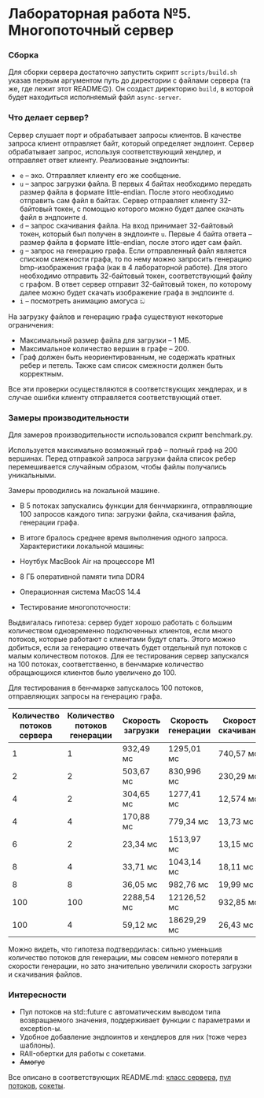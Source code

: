 # Лабораторная работа №5. Многопоточный сервер

### Сборка
Для сборки сервера достаточно запустить скрипт `scripts/build.sh` указав первым аргументом путь до директории с файлами сервера (та же, где лежит этот README🙃). Он создаст директорию `build`, в которой будет находиться исполняемый файл `async-server`.

### Что делает сервер?
Сервер слушает порт и обрабатывает запросы клиентов. В качестве запроса клиент отправляет байт, который определяет эндпоинт. Сервер обрабатывает запрос, используя соответствующий хендлер, и отправляет ответ клиенту.
Реализованые эндпоинты:
- `e` – эхо. Отправляет клиенту его же сообщение.
- `u` – запрос загрузки файла. В первых 4 байтах необходимо передать размер файла в формате little-endian. После этого необходимо отправить сам файл в байтах. Сервер отправляет клиенту 32-байтовый токен, с помощью которого можно будет далее скачать файл в эндпоинте `d`.
- `d` – запрос скачивания файла. На вход принимает 32-байтовый токен, который был получен в эндпоинте `u`. Первые 4 байта ответа – размер файла в формате little-endian, после этого идет сам файл.
- `g` – запрос на генерацию графа. Если отправленный файл является списком смежности графа, то по нему можно запросить генерацию bmp-изображения графа (как в 4 лабораторной работе). Для этого необходимо отправить 32-байтовый токен, соответствующий файлу с графом. В ответ сервер отправит 32-байтовый токен, по которому далее можно будет скачать изображение графа в эндпоинте `d`.
- `i` – посмотреть анимацию амогуса ඞ

На загрузку файлов и генерацию графа существуют некоторые ограничения:
- Максимальный размер файла для загрузки – 1 МБ.
- Максимальное количество вершин в графе – 200.
- Граф должен быть неориентированным, не содержать кратных ребер и петель. Также сам список смежности должен быть корректным.

Все эти проверки осуществляются в соответствующих хендлерах, и в случае ошибки клиенту отправляется соответствующий ответ.

### Замеры производительности
Для замеров производительности использовался скрипт benchmark.py.

Используется максимально возможный граф – полный граф на 200 вершинах.
Перед отправкой запроса загрузки файла список ребер перемешивается случайным образом, чтобы файлы получались уникальными.

Замеры проводились на локальной машине.
- В 5 потоках запускались функции для бенчмаркинга, отправляющие 100 запросов каждого типа: загрузки файла, скачивания файла, генерации графа.
- В итоге бралось среднее время выполнения одного запроса.
Характеристики локальной машины:

- Ноутбук MacBook Air на процессоре M1
- 8 ГБ оперативной памяти типа DDR4
- Операционная система MacOS 14.4
- Тестирование многопоточности:

Выдвигалась гипотеза: сервер будет хорошо работать с большим количеством одновременно подключенных клиентов, если много потоков, которые работают с клиентами будут спать. Этого можно добиться, если за генерацию отвечать будет отдельный пул потоков с малым количеством потоков. 
Для ее тестирования сервер запускался на 100 потоках, соответственно, в бенчмарке количество обращающихся клиентов было увеличено до 100.

Для тестирования в бенчмарке запускалось 100 потоков, отправляющих запросы на генерацию графа.

| Количество потоков сервера | Количество потоков генерации | Скорость загрузки | Скорость генерации | Скорость скачивания |
|----------------------------|------------------------------|-------------------|--------------------|---------------------|
| 1                          | 1                            | 932,49 мс         | 1295,01 мс         | 740,57 мс           |
| 2                          | 2                            | 503,67 мс         | 830,996 мс         | 230,29 мс           |
| 4                          | 2                            | 304,65 мс         | 1277,41 мс         | 12,574 мс           |
| 4                          | 4                            | 170,88 мс         | 779,34 мс          | 13,73 мс            |
| 6                          | 2                            | 23,34 мс          | 1513,97 мс         | 13,15 мс            |
| 8                          | 4                            | 33,71 мс          | 1043,14 мс         | 18,11 мс            |
| 8                          | 8                            | 36,05 мс          | 982,76 мс          | 19,99 мс            |
| 100                        | 100                          | 2288,54 мс        | 12126,52 мс        | 932,85 мс           |
| 100                        | 4                            | 59,12 мс          | 18629,29 мс        | 26,43 мс            |

Можно видеть, что гипотеза подтвердилась: сильно уменьшив количество потоков для генерации, мы совсем немного потеряли в скорости генерации, но зато значительно увеличили скорость загрузки и скачивания файлов.

### Интересности
- Пул потоков на std::future с автоматическим выводом типа возвращаемого значения, поддерживает функции с параметрами и exception-ы.
- Удобное добавление эндпоинтов и хендлеров для них (тоже через шаблоны).
- RAII-обертки для работы с сокетами.
- ~~Амогус~~

Все описано в соответствующих README.md: [класс сервера](include/server/README.md), [пул потоков](include/multithreading/README.md), [сокеты](include/socket/README.md).

